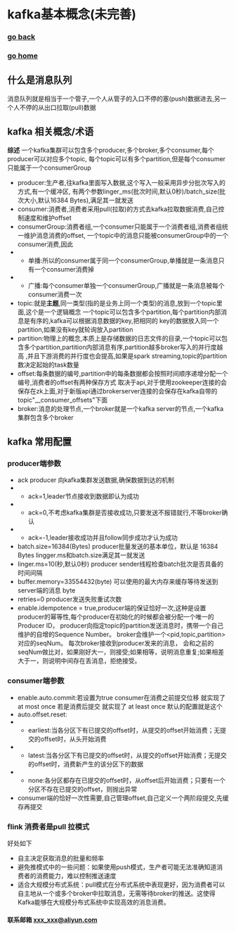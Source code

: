 # kafka基本概念(未完善)
### [go back](/x2q/kafka/kafka)      
### [go home](/x2q)         
## 什么是消息队列
消息队列就是相当于一个管子,一个人从管子的入口不停的塞(push)数据进去,另一个人不停的从出口拉取(pull)数据
## kafka 相关概念/术语
**综述** 一个kafka集群可以包含多个producer,多个broker,多个consumer,每个producer可以对应多个topic,
每个topic可以有多个partition,但是每个consumer只能属于一个consumerGroup
+ producer:生产者,往kafka里面写入数据,这个写入一般采用异步分批次写入的方式,有一个缓冲区,
有两个参数linger_ms(批次时间,默认0秒)/batch_size(批次大小,默认16384 Bytes),满足其一就发送
+ consumer:消费者,消费者采用pull(拉取)的方式去kafka拉取数据消费,自己控制速度和维护offset
+ consumerGroup:消费者组,一个consumer只能属于一个消费者组,消费者组统一维护消息消费的offset,
一个topic中的消息只能被consumerGroup中的一个consumer消费,因此
+ + 单播:所以的consumer属于同一个consumerGroup,单播就是一条消息只有一个consumer消费掉
+ + 广播:每个consumer单独一个consumerGroup,广播就是一条消息被每个consumer消费一次
+ topic:就是**主题**,同一类型(指的是业务上同一个类型)的消息,放到一个topic里面,这个是一个逻辑概念
一个topic可以包含多个partition,每个partition内部消息是有序的,kafka可以根据消息数据的key,把相同的
key的数据放入同一个partition,如果没有key就轮询放入partition
+ partition:物理上的概念,本质上是存储数据的日志文件的目录,一个topic可以包含多个partition,partition内部消息有序,partition越多broker写入的并行度越高
,并且下游消费的并行度也会提高,如果是spark streaming,topic的partition数决定起始的task数量
+ offset:每条数据的编号,partition中的每条数据都会按照时间顺序递增分配一个编号,消费者的offset有两种保存方式
取决于api,对于使用zookeeper连接的会保存在zk上面,对于新版api通过brokerserver连接的会保存在kafka自带的topic"__consumer_offsets"下面
+ broker:消息的处理节点,一个broker就是一个kafka server的节点,一个kafka集群包含多个broker
## kafka 常用配置
### producer端参数
+ ack producer 向kafka集群发送数据,确保数据到达的机制
+ + ack=1,leader节点接收到数据即认为成功
+ + ack=0,不考虑kafka集群是否接收成功,只要发送不报错就行,不等broker确认
+ + ack=-1,leader接收成功并且follow同步成功才认为成功
+ batch.size=16384(Bytes) producer批量发送的基本单位，默认是 16384 Bytes  lingger.ms和batch.size满足其一就发送 
+ linger.ms=10(秒,默认0秒) producer sender线程检查batch批次是否具备的时间间隔
+ buffer.memory=33554432(byte) 可以使用的最大内存来缓存等待发送到server端的消息 byte
+ retries=0 producer发送失败重试次数
+ enable.idempotence = true,producer端的保证恰好一次,这种是设置producer的幂等性,每个producer在初始化的时候都会被分配一个唯一的Producer ID，
producer向指定topic的partition发送消息时，携带一个自己维护的自增的Sequence Number。
broker会维护一个<pid,topic,partition>对应的seqNum。 每次broker接收到producer发来的消息，
会和之前的seqNum做比对，如果刚好大一，则接受;如果相等，说明消息重复;如果相差大于一，则说明中间存在丢消息，拒绝接受。
### consumer端参数
+ enable.auto.commit:若设置为true consumer在消费之前提交位移 就实现了at most once
若是消费后提交 就实现了 at least once 默认的配置就是这个
+ auto.offset.reset:
+ + earliest:当各分区下有已提交的offset时，从提交的offset开始消费；无提交的offset时，从头开始消费
+ + latest:当各分区下有已提交的offset时，从提交的offset开始消费；无提交的offset时，消费新产生的该分区下的数据
+ + none:各分区都存在已提交的offset时，从offset后开始消费；只要有一个分区不存在已提交的offset，则抛出异常
+ consumer端的恰好一次性需要,自己管理offset,自己定义一个两阶段提交,先缓存再提交

### flink 消费者是pull 拉模式
好处如下
+ 自主决定获取消息的批量和频率
+ 避免推模式中的一些问题：如果使用push模式，生产者可能无法准确知道消费者的消费能力，难以控制推送速度
+ 适合大规模分布式系统：pull模式在分布式系统中表现更好，因为消费者可以自主地从一个或多个broker中拉取消息，无需等待broker的推送。这使得Kafka能够在大规模分布式系统中实现高效的消息消费。



#### 联系邮箱 xxx_xxx@aliyun.com